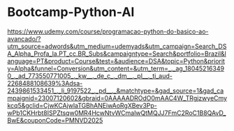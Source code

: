 # Bootcamp-Python-AI  

https://www.udemy.com/course/programacao-python-do-basico-ao-avancado/?utm_source=adwords&utm_medium=udemyads&utm_campaign=Search_DSA_Alpha_Profa_la.PT_cc.BR_Subs&campaigntype=Search&portfolio=Brazil&language=PT&product=Course&test=&audience=DSA&topic=Python&priority=Alpha&funnel=Conversion&utm_content=&utm_term=_._ag_180452163490_._ad_773550771005_._kw__._de_c_._dm__._pl__._ti_aud-2268488108639%3Adsa-2439861533451_._li_9197522_._pd__._&matchtype=&gad_source=1&gad_campaignid=23007120602&gbraid=0AAAAADROdO0mAAC4W_TRgjzwyeCmykcq5&gclid=CjwKCAjwlaTGBhANEiwAoRgXBev3Pp-wPb1CKHrbt8ISPZtsqw0MR4HcwNtvWCmalwQtMQJJ7FmC2RoC1B8QAvD_BwE&couponCode=PMNVD2025